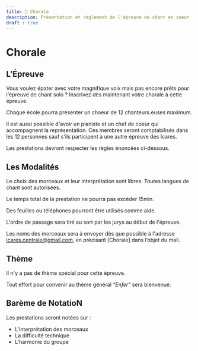 ```yaml
---
title: 👄 Chorale
description: Présentation et règlement de l'épreuve de chant en coeur
draft : true
---
```


# Chorale

## L'Épreuve

Vous voulez épater avec votre magnifique voix mais pas encore prêts pour l'épreuve de chant solo ? Inscrivez dès maintenant votre chorale à cette épreuve.

Chaque école pourra présenter un choeur de 12 chanteurs.euses maximum. 

Il est aussi possible d'avoir un pianiste et un chef de coeur qui accompagnent la représentation. Ces membres seront comptabilisés dans les 12 personnes sauf s'ils participent à une autre épreuve des Icares.

Les prestations devront respecter les règles énoncées ci-dessous. 


## Les Modalités

Le choix des morceaux et leur interprétation sont libres. Toutes langues de chant sont autorisées. 

Le temps total de la prestation ne pourra pas excéder 15min.

Des feuilles ou téléphones pourront être utilisés comme aide.

L'ordre de passage sera tiré au sort par les jurys au début de l'épreuve.

Les noms des morceaux sera à envoyer dès que possible à l'adresse [icares.centrale@gmail.com](mailto:icares.centrale@gmail.com), en précisant [Chorale] dans l’objet du mail.


## Thème

Il n'y a pas de thème spécial pour cette épreuve.

Tout effort pour convenir au thème général *"Enfer"* sera bienvenue.



## Barème de NotatioN

Les prestations seront notées sur :
* L'interprétation des morceaux
* La difficulté technique
* L'harmonie du groupe


